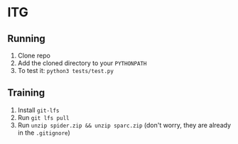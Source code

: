 # ITG

## Running
1. Clone repo
2. Add the cloned directory to your `PYTHONPATH`
3. To test it: `python3 tests/test.py`

## Training
1. Install `git-lfs` 
2. Run `git lfs pull`
3. Run `unzip spider.zip && unzip sparc.zip` (don't worry, they are already in the `.gitignore`)